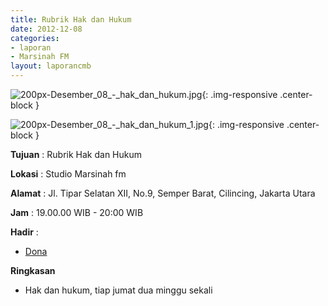 ```yaml
---
title: Rubrik Hak dan Hukum 
date: 2012-12-08
categories:
- laporan
- Marsinah FM
layout: laporancmb
---
```



![200px-Desember_08_-_hak_dan_hukum.jpg](/uploads/200px-Desember_08_-_hak_dan_hukum.jpg){: .img-responsive .center-block }

![200px-Desember_08_-_hak_dan_hukum_1.jpg](/uploads/200px-Desember_08_-_hak_dan_hukum_1.jpg){: .img-responsive .center-block }


**Tujuan** : Rubrik Hak dan Hukum 

**Lokasi** : Studio Marsinah fm 

**Alamat** : Jl. Tipar Selatan XII, No.9, Semper Barat, Cilincing, Jakarta Utara 

**Jam** : 19.00.00 WIB - 20:00 WIB 

**Hadir** :
* [Dona](http://wiki.ciptamedia.org/wiki/Dona)

**Ringkasan**  
* Hak dan hukum, tiap jumat dua minggu sekali 
